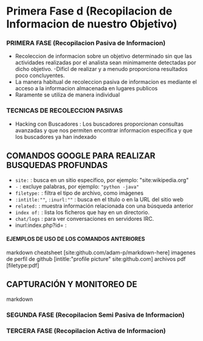 # Primera Fase d (Recopilacion de Informacion de nuestro Objetivo)

### PRIMERA FASE (Recopilacion Pasiva de Informacion) 
- Recoleccion de informacion sobre un objetivo determinado sin que las actividades realizadas por el analista sean minimamente detectadas por dicho objetivo.
-Dificl de realizar y a menudo proporciona resultados poco concluyentes.
- La manera habitual de recoleccion pasiva de informacion es mediante el acceso a la informacion almacenada en lugares publicos
- Raramente se utiliza de manera individual


### TECNICAS DE RECOLECCION PASIVAS
- Hacking con Buscadores : Los buscadores proporcionan consultas avanzadas y que nos permiten encontrar informacion especifica y que los buscadores ya han indexado

## COMANDOS GOOGLE PARA REALIZAR BUSQUEDAS PROFUNDAS
- `site:` : busca en un sitio específico, por ejemplo: "site:wikipedia.org"
- `-` : excluye palabras, por ejemplo: `"python -java"`
- `filetype:` : filtra el tipo de archivo, como imágenes
- `:intitle:""`, `:inurl:""` : busca en el título o en la URL del sitio web
- `related:` : muestra información relacionada con una búsqueda anterior
- `index of:` : lista los ficheros que hay en un directorio.
- `chat/logs` : para ver conversaciones en servidores IRC.
-  inurl:index.php?id= : 


#### EJEMPLOS DE USO DE LOS COMANDOS ANTERIORES
markdown cheatsheet [site:github.com/adam-p/markdown-here]
imagenes de perfil de github [intitle:"profile picture" site:github.com]
archivos pdf [filetype:pdf]

## CAPTURACIÓN Y MONITOREO DE 

markdown




### SEGUNDA FASE (Recopilacion Semi Pasiva de Informacion) 
### TERCERA FASE (Recopilacion Activa de Informacion) 

